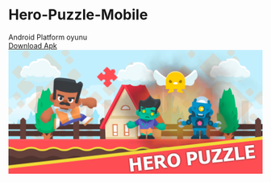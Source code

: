 # Hero-Puzzle-Mobile
Android Platform oyunu <br> <a href="https://github.com/fatihgules/Hero-Puzzle-Mobile/raw/main/Apk/Hero_Puzzle.apk">Download Apk</a>
<img src="https://raw.githubusercontent.com/fatihgules/Hero-Puzzle-Mobile/main/G_PLAY_COVER.png"/>
